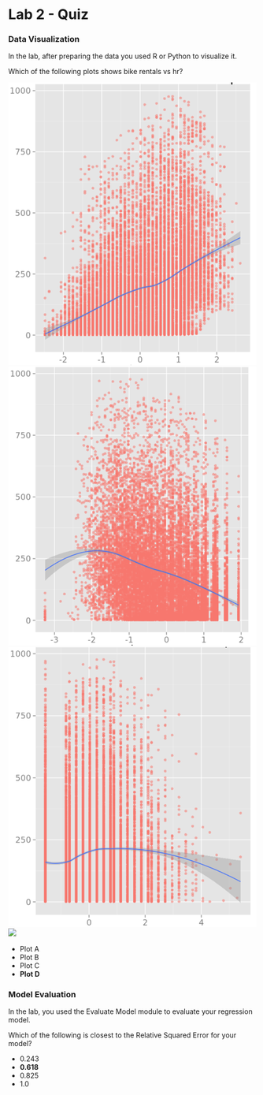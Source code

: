 # Lab 2 - Quiz

### Data Visualization

In the lab, after preparing the data you used R or Python to visualize it.

Which of the following plots shows bike rentals vs hr?

![](img/BikePlotsA.png)
![](img/BikePlotsB.png)
![](img/BikePlotsC.png)
![](img/BikePlotsD.png)

- Plot A
- Plot B
- Plot C
- **Plot D**

### Model Evaluation

In the lab, you used the Evaluate Model module to evaluate your regression model.

Which of the following is closest to the Relative Squared Error for your model?

- 0.243
- **0.618**
- 0.825
- 1.0